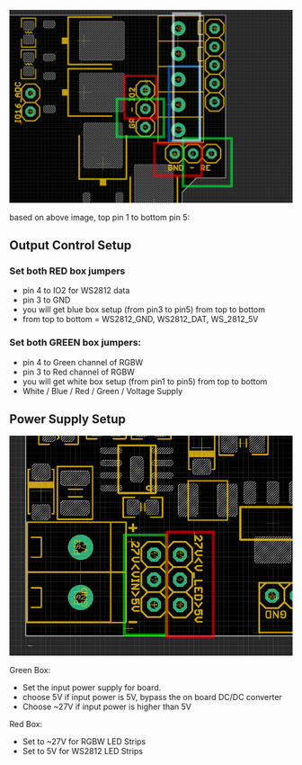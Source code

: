 

![](06-58-16-27-02-2023.png)

based on above image, top pin 1 to bottom pin 5: 

## Output Control Setup 

### Set both **RED** box jumpers

- pin 4 to IO2 for WS2812 data
- pin 3 to GND
- you will get blue box setup (from pin3 to pin5) from top to bottom
- from top to bottom = WS2812_GND, WS2812_DAT, WS_2812_5V

### Set both **GREEN** box jumpers: 

  - pin 4 to Green channel of RGBW
  - pin 3 to Red   channel of RGBW
  - you will get white box setup (from pin1 to pin5) from top to bottom
  - White / Blue / Red / Green / Voltage Supply



## Power Supply Setup 

![](01-04-17-27-02-2023.png)

Green Box: 

- Set the input power supply for board. 
- choose 5V if input power is 5V, bypass the on board DC/DC converter
- Choose ~27V if input power is higher than 5V

Red Box: 

- Set to ~27V for RGBW LED Strips
- Set to 5V for WS2812 LED Strips
